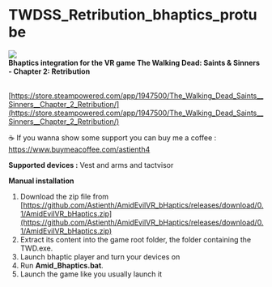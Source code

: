 # TWDSS_Retribution_bhaptics_protube

<img src="https://cdn.akamai.steamstatic.com/steam/apps/1947500/header.jpg" />
</br>
<b>Bhaptics integration for the VR game The Walking Dead: Saints & Sinners - Chapter 2: Retribution</b>

</br>[https://store.steampowered.com/app/1947500/The_Walking_Dead_Saints__Sinners__Chapter_2_Retribution/](https://store.steampowered.com/app/1947500/The_Walking_Dead_Saints__Sinners__Chapter_2_Retribution/)

☕ If you wanna show some support you can buy me a coffee : https://www.buymeacoffee.com/astienth4

<b>Supported devices :</b> Vest and arms and tactvisor

<b>Manual installation</b></br>
1) Download the zip file from [https://github.com/Astienth/AmidEvilVR_bHaptics/releases/download/0.1/AmidEvilVR_bHaptics.zip](https://github.com/Astienth/AmidEvilVR_bHaptics/releases/download/0.1/AmidEvilVR_bHaptics.zip)</br>
2) Extract its content into the game root folder, the folder containing the TWD.exe.</br>
3) Launch bhaptic player and turn your devices on</br>
4) Run **Amid_Bhaptics.bat**.</br>
5) Launch the game like you usually launch it
